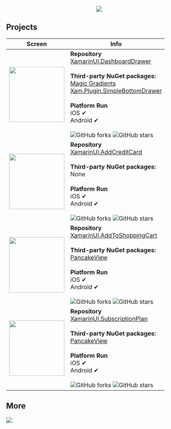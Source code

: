 <p align='center'><a href="https://github.com/alexandresanlim/XamarinUI.MyGallery"><img src="https://github.com/alexandresanlim/XamarinUI.MyGallery/blob/master/xamarin_ui_gallery_head.png?raw=true" /></a></p>



## Projects


| Screen       | Info          |
| ------------ | ------------- |
| <img id="dashboard_drawer" width="150" src="https://github.com/alexandresanlim/XamarinUI.Dashboard/blob/master/XamarinUI.Dashboard/XamarinUI.Dashboard/Src/Img/Screen/android.gif?raw.=true"/> |  **Repository** <br/> <a href="https://github.com/alexandresanlim/XamarinUI.DashboardDrawer">XamarinUI.DashboardDrawer<a/> <br/><br/> **Third-party NuGet packages:** <br/> <a href="https://github.com/mgierlasinski/MagicGradients" target="_blank">Magic Gradients</a><br/><a href="https://github.com/galadril/Xam.Plugin.SimpleBottomDrawer" target="_blank">Xam.Plugin.SimpleBottomDrawer</a><br/> <br/>**Platform Run** <br/> iOS ✔  <br/> Android ✔ <br/><br/> ![GitHub forks](https://img.shields.io/github/forks/alexandresanlim/XamarinUI.DashboardDrawer?style=social) ![GitHub stars](https://img.shields.io/github/stars/alexandresanlim/XamarinUI.DashboardDrawer?style=social)  |
| <img id="add_creditcard" width="150" src="https://raw.githubusercontent.com/alexandresanlim/XamarinUI.AddCreditCard/master/XamarinUI.AddCreditCard/XamarinUI.AddCreditCard/src/screenshot/android.gif"/> | **Repository** <br/> <a href="https://github.com/alexandresanlim/XamarinUI.AddCreditCard">XamarinUI.AddCreditCard<a/> <br/><br/> **Third-party NuGet packages:** <br/>None <br/> <br/>**Platform Run** <br/> iOS ✔  <br/> Android ✔ <br/><br/> ![GitHub forks](https://img.shields.io/github/forks/alexandresanlim/XamarinUI.AddCreditCard?style=social) ![GitHub stars](https://img.shields.io/github/stars/alexandresanlim/XamarinUI.AddCreditCard?style=social)  |
| <img id="add_to_shopping_cart" width="150" src="https://github.com/alexandresanlim/XamarinUI.AddToShoppingCart/raw/master/XamarinUI.AddToShoppingCard/XamarinUI.AddToShoppingCard/Src/img/screen/gif.gif?raw=true"/> | **Repository** <br/> <a href="https://github.com/alexandresanlim/XamarinUI.AddToShoppingCart">XamarinUI.AddToShoppingCart<a/> <br/><br/> **Third-party NuGet packages:** <br/> <a href="https://github.com/sthewissen/Xamarin.Forms.PancakeView" target="_blank">PancakeView</a> <br/> <br/>**Platform Run** <br/> iOS ✔  <br/> Android ✔ <br/><br/> ![GitHub forks](https://img.shields.io/github/forks/alexandresanlim/XamarinUI.AddToShoppingCart?style=social) ![GitHub stars](https://img.shields.io/github/stars/alexandresanlim/XamarinUI.AddToShoppingCart?style=social)  |
| <img id="subscription_plan" width="150" src="https://github.com/alexandresanlim/XamarinUI.SubscriptionPlan/raw/master/SubscriptionPlan.XamarinUI/SubscriptionPlan.XamarinUI/Screenshots/animation.gif?raw=true"/> | **Repository** <br/> <a href="https://github.com/alexandresanlim/XamarinUI.SubscriptionPlan">XamarinUI.SubscriptionPlan<a/> <br/><br/> **Third-party NuGet packages:** <br/> <a href="https://github.com/sthewissen/Xamarin.Forms.PancakeView" target="_blank">PancakeView</a> <br/> <br/>**Platform Run** <br/> iOS ✔  <br/> Android ✔ <br/><br/> ![GitHub forks](https://img.shields.io/github/forks/alexandresanlim/XamarinUI.SubscriptionPlan?style=social) ![GitHub stars](https://img.shields.io/github/stars/alexandresanlim/XamarinUI.SubscriptionPlan?style=social)  |



## More
<a href="https://snppts.dev/author/alexandresanlim" target="_blank"><img src="https://camo.githubusercontent.com/b72b502eb8f3df149f75f8a72f7d0f9f35728827/68747470733a2f2f7777772e736e707074732e6465762f696d672f736e707074732d62616467652e6a7067" /></a>
